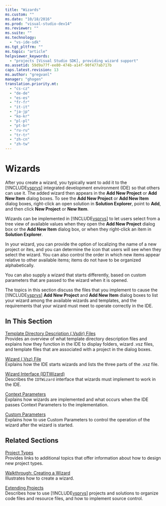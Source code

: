 ```yaml
---
title: "Wizards"
ms.custom: ""
ms.date: "10/18/2016"
ms.prod: "visual-studio-dev14"
ms.reviewer: ""
ms.suite: ""
ms.technology: 
  - "vs-ide-sdk"
ms.tgt_pltfrm: ""
ms.topic: "article"
helpviewer_keywords: 
  - "projects [Visual Studio SDK], providing wizard support"
ms.assetid: 59d9a77f-ee80-474b-a14f-90f477ab717b
caps.latest.revision: 13
ms.author: "gregvanl"
manager: "ghogen"
translation.priority.mt: 
  - "cs-cz"
  - "de-de"
  - "es-es"
  - "fr-fr"
  - "it-it"
  - "ja-jp"
  - "ko-kr"
  - "pl-pl"
  - "pt-br"
  - "ru-ru"
  - "tr-tr"
  - "zh-cn"
  - "zh-tw"
---
```

# Wizards
After you create a wizard, you typically want to add it to the [!INCLUDE[vsprvs](../codequality/includes/vsprvs_md.md)] integrated development environment (IDE) so that others can use it. The added wizard then appears in the **Add New Project** or **Add New Item** dialog boxes. To see the **Add New Project** or **Add New Item** dialog boxes, right-click an open solution in **Solution Explorer**, point to **Add**, and then click **New Project** or **New Item**.  
  
 Wizards can be implemented in [!INCLUDE[vsprvs](../codequality/includes/vsprvs_md.md)] to let users select from a tree view of available values when they open the **Add New Project** dialog box or the **Add New Item** dialog box, or when they right-click an item in **Solution Explorer**.  
  
 In your wizard, you can provide the option of localizing the name of a new project or ites, and you can determine the icon that users will see when they select the wizard. You can also control the order in which new items appear relative to other available items; items do not have to be organized alphabetically.  
  
 You can also supply a wizard that starts differently, based on custom parameters that are passed to the wizard when it is opened.  
  
 The topics in this section discuss the files that you implement to cause the [!INCLUDE[vsprvs](../codequality/includes/vsprvs_md.md)] **Add New Project** and **Add New Item** dialog boxes to list your wizard among the available wizards and templates, and the requirements that your wizard must meet to operate correctly in the IDE.  
  
## In This Section  
 [Template Directory Description (.Vsdir) Files](../extensibility/template-directory-description--.vsdir--files.md)  
 Provides an overview of what template directory description files and explains how they function in the IDE to display folders, wizard .vsz files, and template files that are associated with a project in the dialog boxes.  
  
 [Wizard (.Vsz) File](../extensibility/wizard--.vsz--file.md)  
 Explains how the IDE starts wizards and lists the three parts of the .vsz file.  
  
 [Wizard Interface (IDTWizard)](../extensibility/wizard-interface--idtwizard-.md)  
 Describes the `IDTWizard` interface that wizards must implement to work in the IDE.  
  
 [Context Parameters](../extensibility/context-parameters.md)  
 Explains how wizards are implemented and what occurs when the IDE passes Context Parameters to the implementation.  
  
 [Custom Parameters](../extensibility/custom-parameters.md)  
 Explains how to use Custom Parameters to control the operation of the wizard after the wizard is started.  
  
## Related Sections  
 [Project Types](../extensibility/project-types.md)  
 Provides links to additional topics that offer information about how to design new project types.  
  
 [Walkthrough: Creating a Wizard](../Topic/Walkthrough:%20Creating%20a%20Wizard.md)  
 Illustrates how to create a wizard.  
  
 [Extending Projects](../extensibility/extending-projects.md)  
 Describes how to use [!INCLUDE[vsprvs](../codequality/includes/vsprvs_md.md)] projects and solutions to organize code files and resource files, and how to implement source control.
